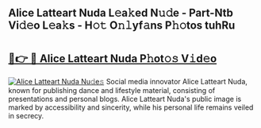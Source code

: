 ## Alice Latteart Nuda L𝚎a𝚔ed N𝚞𝚍e - Part-Ntb Vi𝚍𝚎o L𝚎a𝚔s - H𝚘𝚝 O𝚗𝚕yf𝚊ns P𝚑𝚘tos tuhRu

# <h2><a href="http://kf1dfu.oniu.top/?m=Alice+Latteart+Nuda">🔗👉 🔴 Alice Latteart Nuda P𝚑ot𝚘𝚜 V𝚒d𝚎o</a></h2>

[![Alice Latteart Nuda Nu𝚍e𝚜](https://i.imgur.com/0qMVB7G.gif)](http://kf1dfu.oniu.top/?m=Alice+Latteart+Nuda)
Social media innovator Alice Latteart Nuda, known for publishing dance and lifestyle material, consisting of presentations and personal blogs. Alice Latteart Nuda's public image is marked by accessibility and sincerity, while his personal life remains veiled in secrecy.  
